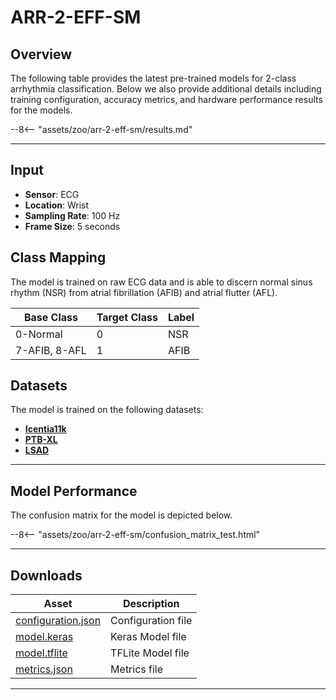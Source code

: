 # ARR-2-EFF-SM

## <span class="sk-h2-span">Overview</span>

The following table provides the latest pre-trained models for 2-class arrhythmia classification. Below we also provide additional details including training configuration, accuracy metrics, and hardware performance results for the models.

--8<-- "assets/zoo/arr-2-eff-sm/results.md"

---

## <span class="sk-h2-span">Input</span>

- **Sensor**: ECG
- **Location**: Wrist
- **Sampling Rate**: 100 Hz
- **Frame Size**: 5 seconds

## <span class="sk-h2-span">Class Mapping</span>

The model is trained on raw ECG data and is able to discern normal sinus rhythm (NSR) from atrial fibrillation (AFIB) and atrial flutter (AFL).


| Base Class    | Target Class | Label     |
| ------------- | ------------ | --------- |
| 0-Normal      | 0            | NSR       |
| 7-AFIB, 8-AFL | 1            | AFIB      |


## <span class="sk-h2-span">Datasets</span>

The model is trained on the following datasets:

- **[Icentia11k](../datasets/icentia11k.md)**
- **[PTB-XL](../datasets/ptbxl.md)**
- **[LSAD](../datasets/lsad.md)**

---

## <span class="sk-h2-span">Model Performance</span>

The confusion matrix for the model is depicted below.

<div class="sk-plotly-graph-div">
--8<-- "assets/zoo/arr-2-eff-sm/confusion_matrix_test.html"
</div>

---

## <span class="sk-h2-span">Downloads</span>

| Asset                                                                | Description                   |
| -------------------------------------------------------------------- | ----------------------------- |
| [configuration.json](https://ambiqai-model-zoo.s3.us-west-2.amazonaws.com/heartkit/rhythm/arr-2-eff-sm/latest/configuration.json)   | Configuration file            |
| [model.keras](https://ambiqai-model-zoo.s3.us-west-2.amazonaws.com/heartkit/rhythm/arr-2-eff-sm/latest/model.keras)            | Keras Model file              |
| [model.tflite](https://ambiqai-model-zoo.s3.us-west-2.amazonaws.com/heartkit/rhythm/arr-2-eff-sm/latest/model.tflite)       | TFLite Model file             |
| [metrics.json](https://ambiqai-model-zoo.s3.us-west-2.amazonaws.com/heartkit/rhythm/arr-2-eff-sm/latest/arr-2-eff-sm/metrics.json)       | Metrics file                  |

---
